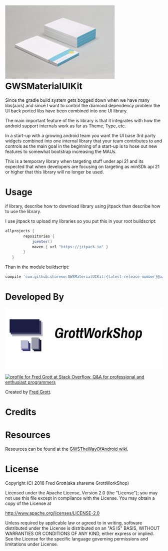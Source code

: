 ![material matters](art/materialmatters.png)
GWSMaterialUIKit
================

Since the gradle build system gets bogged down when we have 
many libs(aars) and since I want to control the diamond dependency problem 
the UI back ported libs have been combined into one UI library.

The main important feature of the is library is that it integrates with 
how the android support internals work as far as Theme, Type, etc.

In a start-up with a growing android team you want the UI base 3rd party 
widgets combined into one internal library that your team contributes 
to and controls as the main goal in the beginning of a start-up is to hose 
out new features to somewhat bootstrap increasing the MAUs.
 
This is a temporary library when targeting stuff under api 21 and its 
expected that when developers are focusing on targeting as minSDk api 21 
or higher that this library will no longer be used.

# Usage

if library, describe how to download library using jitpack than describe how to use the library.

I use jitpack to upload my libraries so you put this in your root buildscript:

```groovy
allprojects {
        repositories {
            jcenter()
            maven { url "https://jitpack.io" }
        }
   }
```
Than in the module buildscript:


```groovy
compile 'com.github.shareme:GWSMaterialUIKit:{latest-release-number}@aar'
```

# Developed By

![gws logo](art/gws_github_header.png)

<a href="http://stackoverflow.com/users/237740/fred-grott">
<img src="http://stackoverflow.com/users/flair/237740.png" width="208" height="58" alt="profile for Fred Grott at Stack Overflow, Q&amp;A for professional and enthusiast programmers" title="profile for Fred Grott at Stack Overflow, Q&amp;A for professional and enthusiast programmers">
</a>


Created by [Fred Grott](http://shareme.github.com).


# Credits





# Resources

Resources can be found at the [GWSTheWayOfAndroid wiki](http://github.com/shareme/GWSTheWayOfAndroid/wiki).



# License

Copyright (C) 2016 Fred Grott(aka shareme GrottWorkShop)

Licensed under the Apache License, Version 2.0 (the "License"); you 
may not use this file except in compliance with the License. You may 
obtain a copy of the License at

http://www.apache.org/licenses/LICENSE-2.0

Unless required by applicable law or agreed to in writing, software 
distributed under the License is distributed on an 
"AS IS" BASIS, WITHOUT WARRANTIES OR CONDITIONS OF ANY KIND, 
either express or implied. See the License for the specific language 
governing permissions and limitations under License.